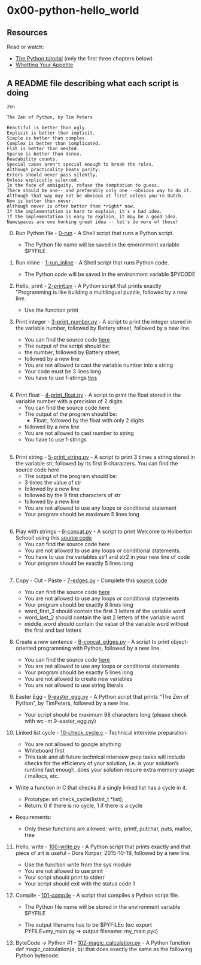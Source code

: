 #  0x00-python-hello_world

## Resources
Read or watch:

 * [The Python tutorial](https://docs.python.org/3/tutorial/index.html) (only the first three chapters below)
 * [Whetting Your Appetite](https://docs.python.org/3/tutorial/appetite.html)

## A README file describing what each script is doing

```
Zen

The Zen of Python, by Tim Peters

Beautiful is better than ugly.
Explicit is better than implicit.
Simple is better than complex.
Complex is better than complicated.
Flat is better than nested.
Sparse is better than dense.
Readability counts.
Special cases aren't special enough to break the rules.
Although practicality beats purity.
Errors should never pass silently.
Unless explicitly silenced.
In the face of ambiguity, refuse the temptation to guess.
There should be one-- and preferably only one --obvious way to do it.
Although that way may not be obvious at first unless you're Dutch.
Now is better than never.
Although never is often better than *right* now.
If the implementation is hard to explain, it's a bad idea.
If the implementation is easy to explain, it may be a good idea.
Namespaces are one honking great idea -- let's do more of those!
```

0. Run Python file - [0-run](./0-run) - A Shell script that runs a Python script.
   * The Python file name will be saved in the environment variable $PYFILE

1. Run inline - [1-run_inline](./1-run_inline) - A Shell script that runs Python code.
   * The Python code will be saved in the environment variable $PYCODE

2. Hello, print - [2-print.py](./2-print.py) - A Python script that prints exactly "Programming is like building a multilingual puzzle, followed by a new line.
   * Use the function print

3. Print integer - [3-print_number.py](./3-print_number.py) - A script to print the integer stored in the variable number, followed by Battery street, followed by a new line.
   * You can find the source code [here](https://github.com/alx-tools/0x00.py/blob/master/3-print_number.py)
   * The output of the script should be:
   * the number, followed by Battery street,
   * followed by a new line
   * You are not allowed to cast the variable number into a string
   * Your code must be 3 lines long
   * You have to use f-strings [tips](https://realpython.com/python-f-strings/)
##
4. Print float - [4-print_float.py](./4-print_float.py) - A script to print the float stored in the variable number with a precision of 2 digits.
   * You can find the source code here
    * The output of the program should be:
    	* Float:, followed by the float with only 2 digits
	* followed by a new line
    * You are not allowed to cast number to string
    * You have to use f-strings
##
5. Print string - [5-print_string.py](./5-print_string.py) - A script to print 3 times a string stored in the variable str, followed by its first 9 characters.
You can find the source code here
    * The output of the program should be:
    * 3 times the value of str
    * followed by a new line
    * followed by the 9 first characters of str
    * followed by a new line
    * You are not allowed to use any loops or conditional statement
    * Your program should be maximum 5 lines long
##
6. Play with strings - [6-concat.py](./6-concat.py) - A script to print Welcome to Holberton School! using this [source code](https://github.com/alx-tools/0x00.py/blob/master/6-concat.py)
   * You can find the source code here
   * You are not allowed to use any loops or conditional statements.
   * You have to use the variables str1 and str2 in your new line of code
   * Your program should be exactly 5 lines long
##
7. Copy - Cut - Paste - [7-edges.py](./7-edges.py) - Complete this [source code](https://github.com/alx-tools/0x00.py/blob/master/7-edges.py)
   * You can find the source code [here](./https://github.com/alx-tools/0x00.py/blob/master/6-concat.py)
   * You are not allowed to use any loops or conditional statements 
   * Your program should be exactly 8 lines long
   * word_first_3 should contain the first 3 letters of the variable word
   * word_last_2 should contain the last 2 letters of the variable word
   * middle_word should contain the value of the variable word without the first and last letters

8. Create a new sentence - [8-concat_edges.py](./8-concat_edges.py) - A script to print object-oriented programming with Python, followed by a new line.
   * You can find the source code [here](./https://github.com/alx-tools/0x00.py/blob/master/8-concat_edges.py)
   * You are not allowed to use any loops or conditional statements
   * Your program should be exactly 5 lines long
   * You are not allowed to create new variables
   * You are not allowed to use string literals

9. Easter Egg - [9-easter_egg.py](./9-easter_egg.py) - A Python script that prints “The Zen of Python”, by TimPeters, followed by a new line.

   * Your script should be maximum 98 characters long (please check with wc -m 9-easter_egg.py)

10. Linked list cycle - [10-check_cycle.c](./10-check_cycle.c) - Technical interview preparation:

    * You are not allowed to google anything
    * Whiteboard first
    * This task and all future technical interview prep tasks will include checks for the efficiency of your solution, i.e. is your solution’s runtime fast enough, does your solution require extra memory usage / mallocs, etc.
* Write a function in C that checks if a singly linked list has a cycle in it.

    * Prototype: int check_cycle(listint_t *list);
    * Return: 0 if there is no cycle, 1 if there is a cycle
* Requirements:
    * Only these functions are allowed: write, printf, putchar, puts, malloc, free

11. Hello, write - [100-write.py](./100-write.py) - A Python script that prints exactly and that piece of art is useful - Dora Korpar, 2015-10-19, followed by a new line.

    * Use the function write from the sys module
    * You are not allowed to use print
    * Your script should print to stderr
    * Your script should exit with the status code 1

12. Compile - [101-compile](./101-compile) - A script that compiles a Python script file.

    * The Python file name will be stored in the environment variable $PYFILE

    * The output filename has to be $PYFILEc (ex: export PYFILE=my_main.py => output filename: my_main.pyc)

13. ByteCode -> Python #1 - [102-magic_calculation.py](./102-magic_calculation.py) - A Python function def magic_calculation(a, b): that does exactly the same as the following Python bytecode:



